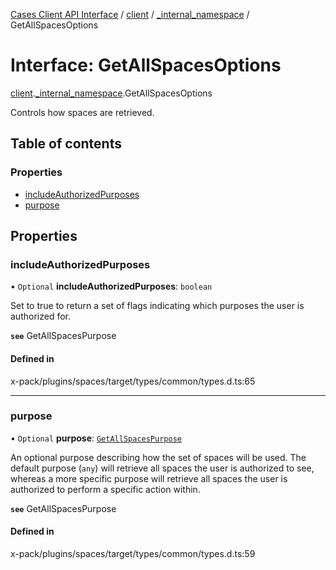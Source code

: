 [Cases Client API Interface](../README.md) / [client](../modules/client.md) / [\_internal\_namespace](../modules/client._internal_namespace.md) / GetAllSpacesOptions

# Interface: GetAllSpacesOptions

[client](../modules/client.md).[_internal_namespace](../modules/client._internal_namespace.md).GetAllSpacesOptions

Controls how spaces are retrieved.

## Table of contents

### Properties

- [includeAuthorizedPurposes](client._internal_namespace.GetAllSpacesOptions.md#includeauthorizedpurposes)
- [purpose](client._internal_namespace.GetAllSpacesOptions.md#purpose)

## Properties

### includeAuthorizedPurposes

• `Optional` **includeAuthorizedPurposes**: `boolean`

Set to true to return a set of flags indicating which purposes the user is authorized for.

**`see`** GetAllSpacesPurpose

#### Defined in

x-pack/plugins/spaces/target/types/common/types.d.ts:65

___

### purpose

• `Optional` **purpose**: [`GetAllSpacesPurpose`](../modules/client._internal_namespace.md#getallspacespurpose)

An optional purpose describing how the set of spaces will be used.
The default purpose (`any`) will retrieve all spaces the user is authorized to see,
whereas a more specific purpose will retrieve all spaces the user is authorized to perform a specific action within.

**`see`** GetAllSpacesPurpose

#### Defined in

x-pack/plugins/spaces/target/types/common/types.d.ts:59
